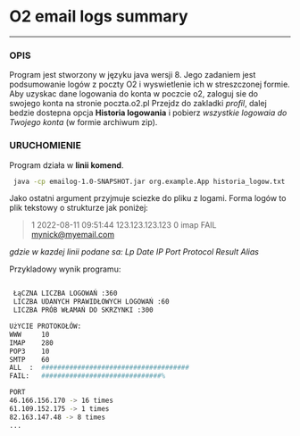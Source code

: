 
# O2 email logs summary

----

### OPIS
Program jest stworzony w języku java wersji 8.
Jego zadaniem jest podsumowanie logów z poczty O2 i wyswietlenie ich w streszczonej formie.
Aby uzyskac dane logowania do konta w poczcie o2, zaloguj sie do swojego konta na stronie poczta.o2.pl
Przejdz do zakladki *profil*, dalej bedzie dostepna opcja **Historia logowania** i pobierz *wszystkie logowaia do Twojego konta* (w formie archiwum zip).

### URUCHOMIENIE

Program działa w **linii komend**. 
```sh
 java -cp emailog-1.0-SNAPSHOT.jar org.example.App historia_logow.txt
```
Jako ostatni argument przyjmuje sciezke do pliku z logami.
Forma logów to plik tekstowy o strukturze jak poniżej:
> 1 2022-08-11 09:51:44 123.123.123.123 0 imap FAIL mynick@myemail.com

*gdzie w kazdej linii podane sa: 
Lp   Date   IP    Port   Protocol   Result   Alias*


Przykladowy wynik programu:
````sh

 ŁąCZNA LICZBA LOGOWAŃ :360
 LICZBA UDANYCH PRAWIDŁOWYCH LOGOWAŃ :60
 LICZBA PRÓB WŁAMAŃ DO SKRZYNKI :300  

UżYCIE PROTOKOŁÓW:
WWW     10
IMAP    280
POP3    10
SMTP    60
ALL  :  #####################################
FAIL:   ##############################%   

PORT
46.166.156.170 -> 16 times
61.109.152.175 -> 1 times
82.163.147.48 -> 8 times
...

    
````
